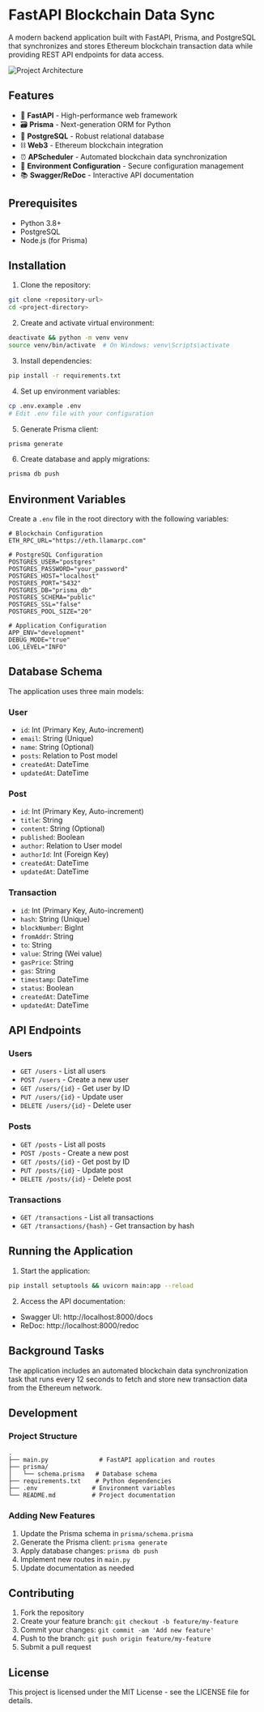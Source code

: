 # FastAPI Blockchain Data Sync

A modern backend application built with FastAPI, Prisma, and PostgreSQL that synchronizes and stores Ethereum blockchain transaction data while providing REST API endpoints for data access.

![Project Architecture](https://i.imgur.com/YourImage.png)

## Features

- 🚀 **FastAPI** - High-performance web framework
- 🗃️ **Prisma** - Next-generation ORM for Python
- 🐘 **PostgreSQL** - Robust relational database
- ⛓️ **Web3** - Ethereum blockchain integration
- ⏰ **APScheduler** - Automated blockchain data synchronization
- 🔐 **Environment Configuration** - Secure configuration management
- 📚 **Swagger/ReDoc** - Interactive API documentation

## Prerequisites

- Python 3.8+
- PostgreSQL
- Node.js (for Prisma)

## Installation

1. Clone the repository:
```bash
git clone <repository-url>
cd <project-directory>
```

2. Create and activate virtual environment:
```bash
deactivate && python -m venv venv
source venv/bin/activate  # On Windows: venv\Scripts\activate
```

3. Install dependencies:
```bash
pip install -r requirements.txt
```

4. Set up environment variables:
```bash
cp .env.example .env
# Edit .env file with your configuration
```

5. Generate Prisma client:
```bash
prisma generate
```

6. Create database and apply migrations:
```bash
prisma db push
```

## Environment Variables

Create a `.env` file in the root directory with the following variables:

```env
# Blockchain Configuration
ETH_RPC_URL="https://eth.llamarpc.com"

# PostgreSQL Configuration
POSTGRES_USER="postgres"
POSTGRES_PASSWORD="your_password"
POSTGRES_HOST="localhost"
POSTGRES_PORT="5432"
POSTGRES_DB="prisma_db"
POSTGRES_SCHEMA="public"
POSTGRES_SSL="false"
POSTGRES_POOL_SIZE="20"

# Application Configuration
APP_ENV="development"
DEBUG_MODE="true"
LOG_LEVEL="INFO"
```

## Database Schema

The application uses three main models:

### User
- `id`: Int (Primary Key, Auto-increment)
- `email`: String (Unique)
- `name`: String (Optional)
- `posts`: Relation to Post model
- `createdAt`: DateTime
- `updatedAt`: DateTime

### Post
- `id`: Int (Primary Key, Auto-increment)
- `title`: String
- `content`: String (Optional)
- `published`: Boolean
- `author`: Relation to User model
- `authorId`: Int (Foreign Key)
- `createdAt`: DateTime
- `updatedAt`: DateTime

### Transaction
- `id`: Int (Primary Key, Auto-increment)
- `hash`: String (Unique)
- `blockNumber`: BigInt
- `fromAddr`: String
- `to`: String
- `value`: String (Wei value)
- `gasPrice`: String
- `gas`: String
- `timestamp`: DateTime
- `status`: Boolean
- `createdAt`: DateTime
- `updatedAt`: DateTime

## API Endpoints

### Users
- `GET /users` - List all users
- `POST /users` - Create a new user
- `GET /users/{id}` - Get user by ID
- `PUT /users/{id}` - Update user
- `DELETE /users/{id}` - Delete user

### Posts
- `GET /posts` - List all posts
- `POST /posts` - Create a new post
- `GET /posts/{id}` - Get post by ID
- `PUT /posts/{id}` - Update post
- `DELETE /posts/{id}` - Delete post

### Transactions
- `GET /transactions` - List all transactions
- `GET /transactions/{hash}` - Get transaction by hash

## Running the Application

1. Start the application:
```bash
pip install setuptools && uvicorn main:app --reload
```

2. Access the API documentation:
- Swagger UI: http://localhost:8000/docs
- ReDoc: http://localhost:8000/redoc

## Background Tasks

The application includes an automated blockchain data synchronization task that runs every 12 seconds to fetch and store new transaction data from the Ethereum network.

## Development

### Project Structure
```
.
├── main.py              # FastAPI application and routes
├── prisma/             
│   └── schema.prisma   # Database schema
├── requirements.txt    # Python dependencies
├── .env               # Environment variables
└── README.md          # Project documentation
```

### Adding New Features

1. Update the Prisma schema in `prisma/schema.prisma`
2. Generate the Prisma client: `prisma generate`
3. Apply database changes: `prisma db push`
4. Implement new routes in `main.py`
5. Update documentation as needed

## Contributing

1. Fork the repository
2. Create your feature branch: `git checkout -b feature/my-feature`
3. Commit your changes: `git commit -am 'Add new feature'`
4. Push to the branch: `git push origin feature/my-feature`
5. Submit a pull request

## License

This project is licensed under the MIT License - see the LICENSE file for details. 